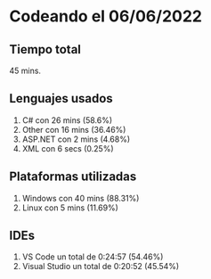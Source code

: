 # Codeando el 06/06/2022

## Tiempo total
45 mins.

## Lenguajes usados
1. C# con 26 mins (58.6%)
1. Other con 16 mins (36.46%)
1. ASP.NET con 2 mins (4.68%)
1. XML con 6 secs (0.25%)

## Plataformas utilizadas
1. Windows con 40 mins (88.31%)
1. Linux con 5 mins (11.69%)

## IDEs
1. VS Code un total de 0:24:57 (54.46%)
1. Visual Studio un total de 0:20:52 (45.54%)
